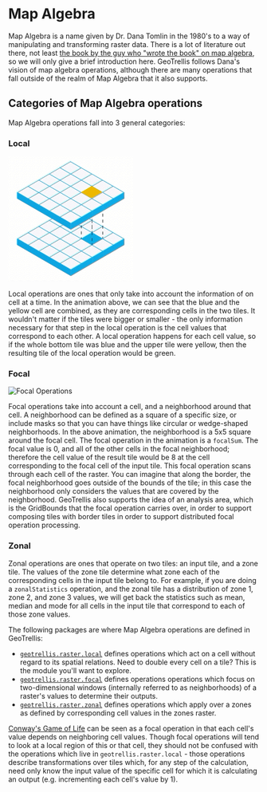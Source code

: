 # Map Algebra

Map Algebra is a name given by Dr. Dana Tomlin in the 1980's to a way of manipulating
and transforming raster data. There is a lot of literature out there, not least
[the book by the guy who "wrote the book" on map algebra](http://esripress.esri.com/display/index.cfm?fuseaction=display&websiteID=228&moduleID=0),
so we will only give a brief introduction here.
GeoTrellis follows Dana's vision of map algebra operations,
although there are many operations that fall outside of the realm of Map Algebra that it also supports.

## Categories of Map Algebra operations

Map Algebra operations fall into 3 general categories:

### Local

![Local Operations](./img/local-animations-optimized.gif)

Local operations are ones that only take into account the information of on cell at a time.
In the animation above, we can see that the blue and the yellow cell are combined, as
they are corresponding cells in the two tiles. It wouldn't matter if the tiles were bigger
or smaller - the only information necessary for that step in the local operation is
the cell values that correspond to each other. A local operation happens for each
cell value, so if the whole bottom tile was blue and the upper tile were yellow, then
the resulting tile of the local operation would be green.

### Focal

<img src="./img/focal-animations.gif" alt="Focal Operations" width="250" height="250">

Focal operations take into account a cell, and a neighborhood around that cell.
A neighborhood can be defined as a square of a specific size, or include masks so that
you can have things like circular or wedge-shaped neighborhoods. In the above animation,
the neighborhood is a 5x5 square around the focal cell. The focal operation in the animation
is a `focalSum`. The focal value is 0, and all of the other cells in the focal neighborhood;
therefore the cell value of the result tile would be 8 at the cell corresponding to the
focal cell of the input tile. This focal operation scans through each cell of the raster.
You can imagine that along the border, the focal neighborhood goes outside of the bounds
of the tile; in this case the neighborhood only considers the values that are covered
by the neighborhood. GeoTrellis also supports the idea of an analysis area, which is the
GridBounds that the focal operation carries over, in order to support composing tiles with
border tiles in order to support distributed focal operation processing.

### Zonal

Zonal operations are ones that operate on two tiles: an input tile, and a zone tile. The
values of the zone tile determine what zone each of the corresponding cells in the
input tile belong to. For example, if you are doing a `zonalStatistics` operation,
and the zonal tile has a distribution of zone 1, zone 2, and zone 3 values, we will get
back the statistics such as mean, median and mode for all cells in the input tile that correspond
to each of those zone values.

The following packages are where Map Algebra operations are defined in GeoTrellis:

- [`geotrellis.raster.local`](../../raster/src/main/scala/geotrellis/raster/mapalgebra/local)
defines operations which act on a cell without regard to its spatial
relations. Need to
double every cell on a tile? This is the module you'll want to explore.
- [`geotrellis.raster.focal`](../../raster/src/main/scala/geotrellis/raster/mapalgebra/focal)
defines operations operations which focus on two-dimensional windows
(internally referred to as neighborhoods) of a raster's values to
determine their outputs.
- [`geotrellis.raster.zonal`](../..raster/src/main/scala/geotrellis/raster/mapalgebra/zonal)
defines operations which apply over a zones as defined by corresponding
cell values in the zones raster.

[Conway's Game of Life](http://en.wikipedia.org/wiki/Conway%27s_Game_of_Life)
can be seen as a focal operation in that each cell's value depends on
neighboring cell values. Though focal operations will tend to look at
a local region of this or that cell, they should not be confused with
the operations which live in `geotrellis.raster.local` - those
operations describe transformations over tiles which, for any step of
the calculation, need only know the input value of the specific cell
for which it is calculating an output (e.g. incrementing each cell's
value by 1).
